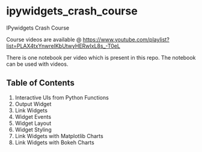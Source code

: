 # ipywidgets_crash_course
IPywidgets Crash Course

Course videos are available @ https://www.youtube.com/playlist?list=PLAX4txYnwreIKbUtwyHERwIxL8s_-T0eL

There is one notebook per video which is present in this repo. The notebook can be used with videos.

## Table of Contents

1. Interactive UIs from Python Functions
2. Output Widget
3. Link Widgets
4. Widget Events
5. Widget Layout
6. Widget Styling
7. Link Widgets with Matplotlib Charts
8. Link Widgets with Bokeh Charts
